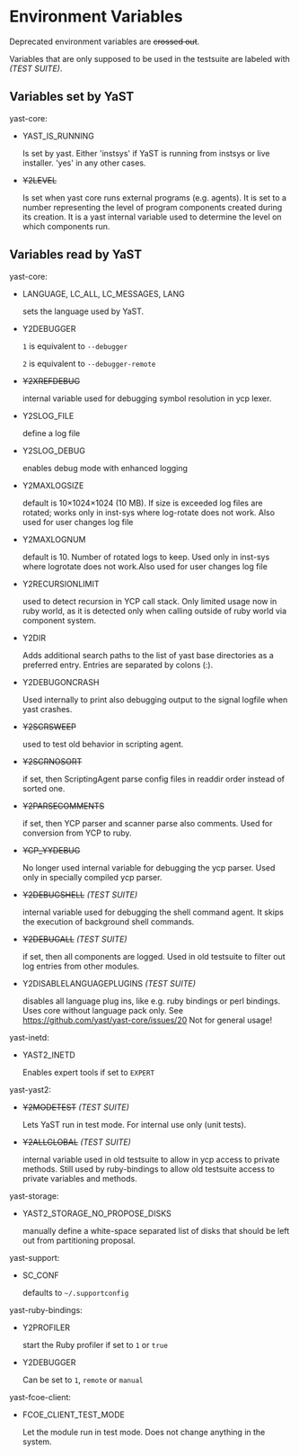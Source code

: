 # Environment Variables

Deprecated environment variables are ~~crossed out~~.

Variables that are only supposed to be used in the testsuite are labeled with
*(TEST SUITE)*.

## Variables set by YaST

yast-core:

- YAST_IS_RUNNING

  Is set by yast. Either 'instsys' if YaST is
  running from instsys or live installer. 'yes' in any other cases.

- ~~Y2LEVEL~~

  Is set when yast core runs external programs
  (e.g. agents). It is set to a number representing the level of program
  components created during its creation. It is a yast internal variable used
  to determine the level on which components run.

## Variables read by YaST

yast-core:

- LANGUAGE, LC_ALL, LC_MESSAGES, LANG

  sets the language used by YaST.

- Y2DEBUGGER

  `1` is equivalent to `--debugger`

  `2` is equivalent to `--debugger-remote`

- ~~Y2XREFDEBUG~~

  internal variable used for debugging symbol resolution in ycp
  lexer.

- Y2SLOG_FILE

  define a log file

- Y2SLOG_DEBUG

  enables debug mode with enhanced logging

- Y2MAXLOGSIZE

  default is 10×1024×1024 (10 MB). If size is exceeded log files
  are rotated; works only in inst-sys where log-rotate does not work. Also used
  for user changes log file

- Y2MAXLOGNUM

  default is 10. Number of rotated logs to keep. Used only in
  inst-sys where logrotate does not work.Also used for user changes log file

- Y2RECURSIONLIMIT

  used to detect recursion in YCP call stack. Only limited
  usage now in ruby world, as it is detected only when calling outside of ruby
  world via component system.

- Y2DIR

  Adds additional search paths to the list of yast base directories as a
  preferred entry. Entries are separated by colons (:).
  
- Y2DEBUGONCRASH

  Used internally to print also debugging output to the signal logfile when
  yast crashes.

- ~~Y2SCRSWEEP~~

  used to test old behavior in scripting agent.

- ~~Y2SCRNOSORT~~

  if set, then ScriptingAgent parse config files in readdir order instead of
  sorted one.

- ~~Y2PARSECOMMENTS~~

  if set, then YCP parser and scanner parse also comments. Used for conversion
  from YCP to ruby.

- ~~YCP_YYDEBUG~~

  No longer used internal variable for debugging the ycp 
  parser. Used only in specially compiled ycp parser.

- ~~Y2DEBUGSHELL~~ *(TEST SUITE)*

  internal variable used for debugging the shell command agent. It skips the
  execution of background shell commands.

- ~~Y2DEBUGALL~~ *(TEST SUITE)*

  if set, then all components are
  logged. Used in old testsuite to filter out log entries from other modules.

- Y2DISABLELANGUAGEPLUGINS *(TEST SUITE)*

  disables all language plug ins, like e.g. ruby bindings or perl
  bindings. Uses core without language pack only. See
  https://github.com/yast/yast-core/issues/20
  Not for general usage!

yast-inetd:

- YAST2_INETD

  Enables expert tools if set to `EXPERT`

yast-yast2:

- ~~Y2MODETEST~~ *(TEST SUITE)*

  Lets YaST run in test mode. For internal use only (unit tests).

- ~~Y2ALLGLOBAL~~ *(TEST SUITE)*

  internal variable used in old testsuite to allow in ycp access to private
  methods. Still used by ruby-bindings to allow old testsuite access to
  private variables and methods.

yast-storage:

- YAST2_STORAGE_NO_PROPOSE_DISKS

  manually define a white-space separated list of disks that should be left
  out from partitioning proposal.

yast-support:

- SC_CONF

  defaults to `~/.supportconfig`

yast-ruby-bindings:

- Y2PROFILER

  start the Ruby profiler if set to `1` or `true`

- Y2DEBUGGER

  Can be set to `1`, `remote` or `manual`

yast-fcoe-client:

- FCOE_CLIENT_TEST_MODE

  Let the module run in test mode. Does not change anything in the system.
